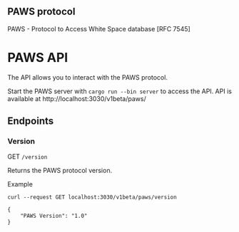 ## PAWS protocol

PAWS - Protocol to Access White Space database [RFC 7545]

# PAWS API

The API allows you to interact with the PAWS protocol.

Start the PAWS server with `cargo run --bin server` to access the API.
API is available at http://localhost:3030/v1beta/paws/

## Endpoints

### Version

GET `/version`

Returns the PAWS protocol version.

Example

```
curl --request GET localhost:3030/v1beta/paws/version

{
    "PAWS Version": "1.0"
}

```
